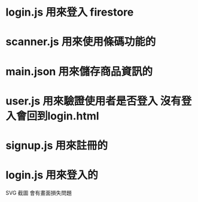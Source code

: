 # login.js    用來登入 firestore 
# scanner.js  用來使用條碼功能的
# main.json   用來儲存商品資訊的
# user.js     用來驗證使用者是否登入 沒有登入會回到login.html
# signup.js   用來註冊的
# login.js    用來登入的

SVG 截圖 會有畫面損失問題